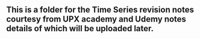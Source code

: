 ## This is a folder for the Time Series revision notes courtesy from UPX academy and Udemy notes details of which will be uploaded later.
